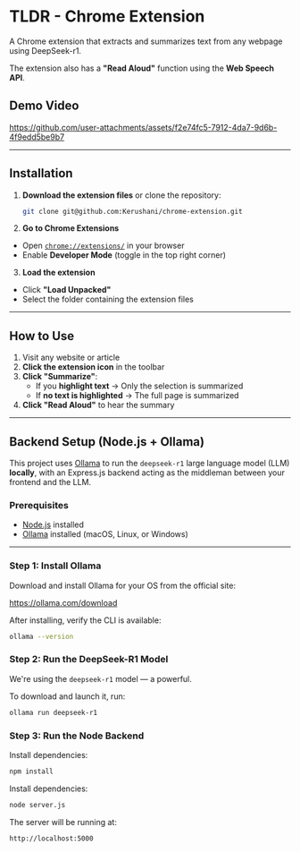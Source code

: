 # TLDR - Chrome Extension

A Chrome extension that extracts and summarizes text from any webpage using DeepSeek-r1.

The extension also has a **"Read Aloud"** function using the **Web Speech API**. 

## Demo Video

https://github.com/user-attachments/assets/f2e74fc5-7912-4da7-9d6b-4f9edd5be9b7

---

## Installation
1. **Download the extension files** or clone the repository:
   ```sh
   git clone git@github.com:Kerushani/chrome-extension.git
2. **Go to Chrome Extensions**  
- Open [`chrome://extensions/`](chrome://extensions/) in your browser  
- Enable **Developer Mode** (toggle in the top right corner)  

3. **Load the extension**  
- Click **"Load Unpacked"**  
- Select the folder containing the extension files  

---

## How to Use  
1. Visit any website or article  
2. **Click the extension icon** in the toolbar  
3. **Click "Summarize"**:  
   - If you **highlight text** → Only the selection is summarized  
   - If **no text is highlighted** → The full page is summarized  
4. **Click "Read Aloud"** to hear the summary  

---

## Backend Setup (Node.js + Ollama)

This project uses [Ollama](https://ollama.com) to run the `deepseek-r1` large language model (LLM) **locally**, with an Express.js backend acting as the middleman between your frontend and the LLM.

### Prerequisites

- [Node.js](https://nodejs.org/) installed
- [Ollama](https://ollama.com/download) installed (macOS, Linux, or Windows)

---

### Step 1: Install Ollama

Download and install Ollama for your OS from the official site:

https://ollama.com/download

After installing, verify the CLI is available:

```bash
ollama --version
```

### Step 2: Run the DeepSeek-R1 Model

We're using the `deepseek-r1` model — a powerful.

To download and launch it, run:

```bash
ollama run deepseek-r1
```
### Step 3: Run the Node Backend

Install dependencies:

```bash
npm install
```

Install dependencies:
```bash
node server.js
```
The server will be running at:
```bash
http://localhost:5000
```
